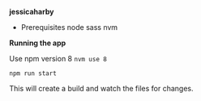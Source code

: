 **jessicaharby**

- Prerequisites
node
sass
nvm

**Running the app**

Use npm version 8
`nvm use 8`

`npm run start`

This will create a build and watch the files for changes.
